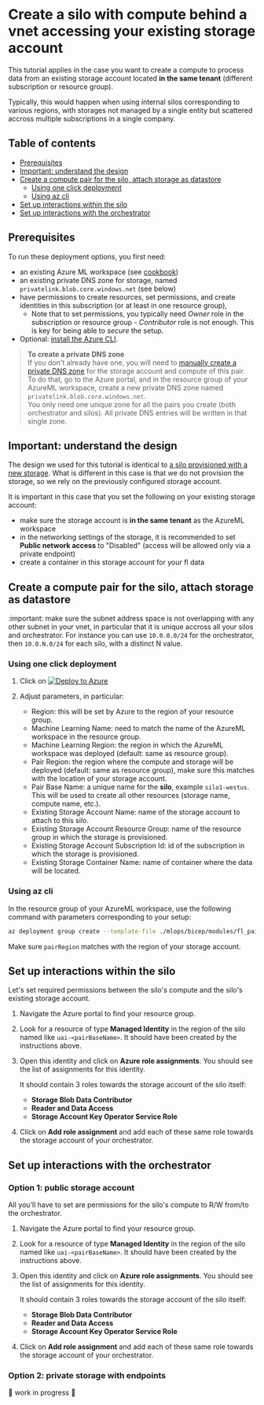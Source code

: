 # Create a silo with compute behind a vnet accessing your existing storage account

This tutorial applies in the case you want to create a compute to process data from an existing storage account located **in the same tenant** (different subscription or resource group).

Typically, this would happen when using internal silos corresponding to various regions, with storages not managed by a single entity but scattered accross multiple subscriptions in a single company.

## Table of contents

- [Prerequisites](#prerequisites)
- [Important: understand the design](#important-understand-the-design)
- [Create a compute pair for the silo, attach storage as datastore](#create-a-compute-pair-for-the-silo-attach-storage-as-datastore)
  - [Using one click deployment](#using-one-click-deployment)
  - [Using az cli](#using-az-cli)
- [Set up interactions within the silo](#set-up-interactions-within-the-silo)
- [Set up interactions with the orchestrator](#set-up-interactions-with-the-orchestrator)

## Prerequisites

To run these deployment options, you first need:
- an existing Azure ML workspace (see [cookbook](README.md))
- an existing private DNS zone for storage, named `privatelink.blob.core.windows.net` (see below)
- have permissions to create resources, set permissions, and create identities in this subscription (or at least in one resource group),
  - Note that to set permissions, you typically need _Owner_ role in the subscription or resource group - _Contributor_ role is not enough. This is key for being able to _secure_ the setup.
- Optional: [install the Azure CLI](https://learn.microsoft.com/en-us/cli/azure/install-azure-cli).


> **To create a private DNS zone**  
> If you don't already have one, you will need to [manually create a private DNS zone](https://learn.microsoft.com/en-us/azure/dns/private-dns-privatednszone) for the storage account and compute of this pair.  
> To do that, go to the Azure portal, and in the resource group of your AzureML workspace, create a new private DNS zone named `privatelink.blob.core.windows.net`.  
> You only need one unique zone for all the pairs you create (both orchestrator and silos). All private DNS entries will be written in that single zone.

## Important: understand the design

The design we used for this tutorial is identical to [a silo provisioned with a new storage](./silo_vnet_newstorage.md#important-understand-the-design). What is different in this case is that we do not provision the storage, so we rely on the previously configured storage account.

It is important in this case that you set the following on your existing storage account:
- make sure the storage account is **in the same tenant** as the AzureML workspace
- in the networking settings of the storage, it is recommended to set **Public network access** to "Disabled" (access will be allowed only via a private endpoint)
- create a container in this storage account for your fl data

## Create a compute pair for the silo, attach storage as datastore

:important: make sure the subnet address space is not overlapping with any other subnet in your vnet, in particular that it is unique accross all your silos and orchestrator. For instance you can use `10.0.0.0/24` for the orchestrator, then `10.0.N.0/24` for each silo, with a distinct N value.

### Using one click deployment

1. Click on [![Deploy to Azure](https://aka.ms/deploytoazurebutton)](https://portal.azure.com/#create/Microsoft.Template/uri/https%3A%2F%2Fraw.githubusercontent.com%2FAzure-Samples%2Fazure-ml-federated-learning%2Fmain%2Fmlops%2Farm%2Fvnet_compute_existing_storage.json)

2. Adjust parameters, in particular:

    - Region: this will be set by Azure to the region of your resource group.
    - Machine Learning Name: need to match the name of the AzureML workspace in the resource group.
    - Machine Learning Region: the region in which the AzureML workspace was deployed (default: same as resource group).
    - Pair Region: the region where the compute and storage will be deployed (default: same as resource group), make sure this matches with the location of your storage account.
    - Pair Base Name: a unique name for the **silo**, example `silo1-westus`. This will be used to create all other resources (storage name, compute name, etc.).
    - Existing Storage Account Name: name of the storage account to attach to this silo.
    - Existing Storage Account Resource Group: name of the resource group in which the storage is provisioned.
    - Existing Storage Account Subscription Id: id of the subscription in which the storage is provisioned.
    - Existing Storage Container Name: name of container where the data will be located.


### Using az cli

In the resource group of your AzureML workspace, use the following command with parameters corresponding to your setup:

```bash
az deployment group create --template-file ./mlops/bicep/modules/fl_pairs/vnet_compute_existing_storage.bicep --resource-group <resource group name> --parameters pairBaseName="silo1-westus" pairRegion="westus" machineLearningName="aml-fldemo" machineLearningRegion="eastus" subnetPrefix="10.0.1.0/24" existingStorageAccountName="..." existingStorageAccountResourceGroup="..." existingStorageAccountSubscriptionId="..."
```

Make sure `pairRegion` matches with the region of your storage account.

## Set up interactions within the silo

Let's set required permissions between the silo's compute and the silo's existing storage account.

1. Navigate the Azure portal to find your resource group.

2. Look for a resource of type **Managed Identity** in the region of the silo named like `uai-<pairBaseName>`. It should have been created by the instructions above.

3. Open this identity and click on **Azure role assignments**. You should see the list of assignments for this identity.

    It should contain 3 roles towards the storage account of the silo itself:
    - **Storage Blob Data Contributor**
    - **Reader and Data Access**
    - **Storage Account Key Operator Service Role**

4. Click on **Add role assignment** and add each of these same role towards the storage account of your orchestrator.


## Set up interactions with the orchestrator

### Option 1: public storage account

All you'll have to set are permissions for the silo's compute to R/W from/to the orchestrator.

1. Navigate the Azure portal to find your resource group.

2. Look for a resource of type **Managed Identity** in the region of the silo named like `uai-<pairBaseName>`. It should have been created by the instructions above.

3. Open this identity and click on **Azure role assignments**. You should see the list of assignments for this identity.

    It should contain 3 roles towards the storage account of the silo itself:
    - **Storage Blob Data Contributor**
    - **Reader and Data Access**
    - **Storage Account Key Operator Service Role**

4. Click on **Add role assignment** and add each of these same role towards the storage account of your orchestrator.

### Option 2: private storage with endpoints

:construction: work in progress :construction:
